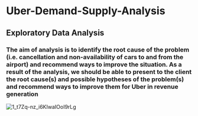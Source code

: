 # Uber-Demand-Supply-Analysis
## Exploratory Data Analysis
### The aim of analysis is to identify the root cause of the problem (i.e. cancellation and non-availability of cars to and from the airport) and recommend ways to improve the situation. As a result of the analysis, we should be able to present to the client the root cause(s) and possible hypotheses of the problem(s) and recommend ways to improve them for Uber in revenue generation
![1_t7Zq-nz_i6KIwaIOoI9rLg](https://github.com/user-attachments/assets/ceb7b2f7-043c-488e-8cbc-19dad30e53f6)
